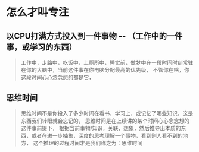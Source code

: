 # 怎么才叫专注 
## 以CPU打满方式投入到一件事物 -- （工作中的一件事，或学习的东西）
>工作中，走路中，吃饭中，上厕所中，睡觉前，做梦中在一段时间时刻常驻在你的大脑中，当前这件事在你电脑分配最高的优先级，
>不管你在啥，你这段时间心心念念想的都是它，



## 思维时间
>思维时间不是你投入了多少时间在看书，学习上，或记忆了哪些知识，这是东西我们转眼就会忘记的，
>思维时间是在上续讲的某个时间心心念念想的这件事前提下，
>根据当前事物/知识，关联，想象，然后推导出本质的东西，或者在进一步抽象，深度的思考理解一个事物，看到别人看不到的地方，
>这个推理的过程时间才是我们称之为：思维时间

